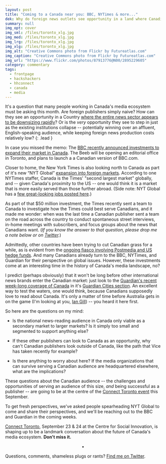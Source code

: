 ```yaml
---
layout: post
title: "Coming to a Canada near you: BBC, NYTimes & more..."
dek: Why do foreign news outlets see opportunity in a land where Canadian publishers seem on the brink of imminent collapse?
summary: null
img_opt: cover
img_sml: /files/toronto_xlg.jpg
img_med: /files/toronto_xlg.jpg
img_lrg: /files/toronto_xlg.jpg
img_xlg: /files/toronto_xlg.jpg
img_alt: "Creative Commons photo from Flickr by Futureatlas.com"
img_caption: "Creative Commons photo from Flickr by Futureatlas.com"
img_url: "https://www.flickr.com/photos/87913776@N00/2895229605"
category: commentary
tags: 
  - frontpage
  - hackshackers
  - hhconnect
  - canada
  - media
---
```


It's a question that many people working in Canada's media ecosystem must be asking this month. Are foreign publishers simply naive? How can they see an opportunity in a Country [where the entire news sector appears to be downsizing rapidly](http://phillipadsmith.com/2016/02/dear-media-entrepreneurs-canadian-media-is-the-next-big-opportunity.html)? Or is the _very_ opportunity they see to step in just as the existing institutions collapse -- potentially winning over an affluent, English-speaking audience, while keeping foreign news production costs relatively low?
{: .lead }

In case you missed the memo: The [BBC recently announced investments to expand their market in Canada](http://www.bbc.co.uk/mediacentre/worldnews/2016/bbc-news-announces-new-investments-in-canada). The Beeb will be opening an editorial office in Toronto, and plans to launch a a Canadian version of BBC.com.

Closer to home, the New York Times is also looking north to Canada as part of it's new “NYT Global” [expansion into foreign markets](https://www.yahoo.com/news/ny-times-adds-50-million-global-digital-expansion-212817573.html). According to one NYTimes staffer, Canada is the Times' "second largest market" globally, and -- given Canada's proximity to the US -- one would think it is a market that is more easily served than those further abroad. (Side note: NYT Global has a [few great-looking jobs posted here](http://www.nytco.com/careers/nyt-global/).)

As part of that $50 million investment, the Times recently sent a team to Canada to investigate how the Times could best serve Canadians, and it made me wonder: when was the last time a Canadian publisher sent a team on the road across the country to conduct spontaneous street interviews, in-home meetings with subscribers, and focus groups about the news that Canadians want. (*If you know the answer to that question, please drop me a note below or on [Twitter](https://twitter.com/phillipadsmith).*)

Admittedly, other countries have been trying to cut Canadian grass for a while, as is evident from the [ongoing fiasco involving Postmedia and US hedge funds](http://thetyee.ca/Mediacheck/2016/07/08/Who-Believes-Postmedia-Canadian/). And many Canadians already turn to the BBC, NYTimes, and Guardian for their perspective on global issues. However, these investments come at an interesting time in the history of Canada's media landscape, no?

I predict (perhaps obviously) that it won't be long before other international news brands enter the Canadian market: just look to the [Guardian's recent week-long coverage of Canada](https://www.theguardian.com/cities/2016/jul/04/guardian-canada-week-what-how-involved) in it's [Guardian Cities section](https://www.theguardian.com/cities). An excellent way to test the waters, one would think, because Canadians supposedly love to read about Canada. It's only a matter of time before Australia gets in on the game (I'm looking at you, [Ian Gill](https://twitter.com/gillwave)) -- you heard it here first.

So here are the questions on my mind:

* Is the national news-reading audience in Canada only viable as a secondary market to larger markets? Is it simply too small and segmented to support anything else? 

* If these other publishers can look to Canada as an opportunity, why can't Canadian publishers look outside of Canada, like the path that Vice has taken recently for example? 

* Is there anything to worry about here? If the media organizations that can survive serving a Canadian audience are headquartered elsewhere, what are the implications?

These questions about the Canadian audience -- the challenges and opportunities of serving an audience of this size, _and_ being successful as a publisher -- are going to be at the centre of the [Connect Toronto event](http://connect.hackshackers.com/event/toronto/) this September.

To get fresh perspectives, we've asked people spearheading NYT Global to come and share their perspectives, and we'll be reaching out to the BBC and Guardian in the coming weeks.

[Connect Toronto](http://connect.hackshackers.com/event/toronto/), September 23 & 24 at the Centre for Social Innovation, is shaping up to be a landmark conversation about the future of Canada's media ecosystem. **Don't miss it.**

<center>&bull;</center>

Questions, comments, shameless plugs or rants? [Find me on Twitter](http://twitter.com/phillipadsmith).
